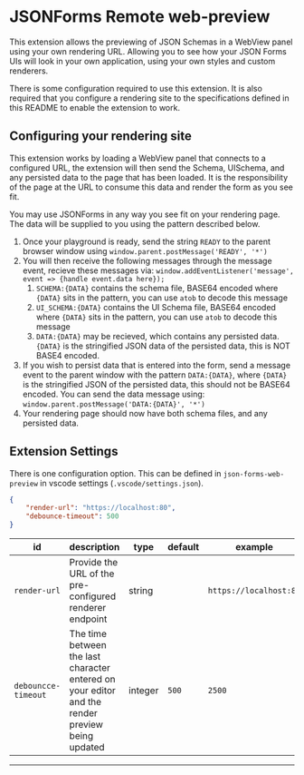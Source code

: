 # JSONForms Remote web-preview

This extension allows the previewing of JSON Schemas in a WebView panel using your own rendering URL. Allowing you to see how your JSON Forms UIs will look in your own application, using your own styles and custom renderers.

There is some configuration required to use this extension. It is also required that you configure a rendering site to the specifications defined in this README to enable the extension to work. 

## Configuring your rendering site

This extension works by loading a WebView panel that connects to a configured URL, the extension will then send the Schema, UISchema, and any persisted data to the page that has been loaded. It is the responsibility of the page at the URL to consume this data and render the form as you see fit.

You may use JSONForms in any way you see fit on your rendering page. The data will be supplied to you using the pattern described below.

1. Once your playground is ready, send the string `READY` to the parent browser window using `window.parent.postMessage('READY', '*')`
2. You will then receive the following messages through the message event, recieve these messages via: `window.addEventListener('message', event => {handle event.data here});`
   1. `SCHEMA:{DATA}` contains the schema file, BASE64 encoded where `{DATA}` sits in the pattern, you can use `atob` to decode this message
   2. `UI_SCHEMA:{DATA}` contains the UI Schema file, BASE64 encoded where `{DATA}` sits in the pattern, you can use `atob` to decode this message
   3. `DATA:{DATA}` may be recieved, which contains any persisted data. `{DATA}` is the stringified JSON data of the persisted data, this is NOT BASE4 encoded.
3. If you wish to persist data that is entered into the form, send a message event to the parent window with the pattern `DATA:{DATA}`, where `{DATA}` is the stringified JSON of the persisted data, this should not be BASE64 encoded. You can send the data message using: `window.parent.postMessage('DATA:{DATA}', '*')`
4. Your rendering page should now have both schema files, and any persisted data.


## Extension Settings


There is one configuration option. This can be defined in `json-forms-web-preview` in vscode settings (`.vscode/settings.json`).


```json
{
    "render-url": "https://localhost:80",
    "debounce-timeout": 500
}
```

| id             | description                                                                                                                                                                   | type     | default   | example                  |
|----------------|-------------------------------------------------------------------------------------------------------------------------------------------------------------------------------|----------|-----------|--------------------------|
| `render-url`  | Provide the URL of the pre-configured renderer endpoint   | string | ` `      | `https://localhost:80` |
| `debouncce-timeout`  | The time between the last character entered on your editor and the render preview being updated   | integer | `500`      | `2500` |


---
